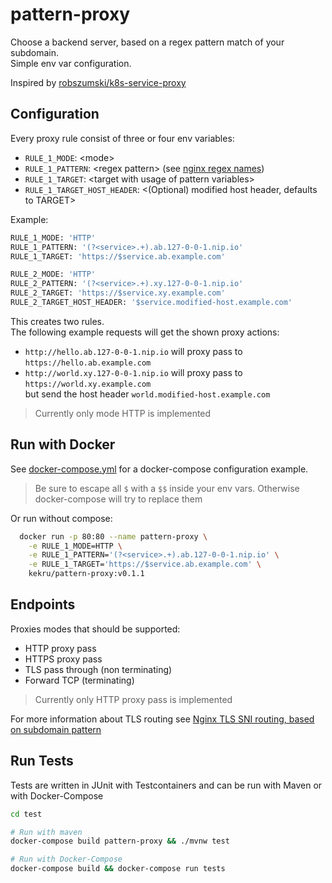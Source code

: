 # pattern-proxy

Choose a backend server, based on a regex pattern match of your subdomain.  
Simple env var configuration.

Inspired by [robszumski/k8s-service-proxy](https://github.com/robszumski/k8s-service-proxy)

## Configuration

Every proxy rule consist of three or four env variables:

+ `RULE_1_MODE`: &lt;mode&gt;
+ `RULE_1_PATTERN`: &lt;regex pattern&gt; (see [nginx regex names](http://nginx.org/en/docs/http/server_names.html#regex_names))
+ `RULE_1_TARGET`: &lt;target with usage of pattern variables&gt;
+ `RULE_1_TARGET_HOST_HEADER`: &lt;(Optional) modified host header, defaults to TARGET&gt;

Example:  

```bash
RULE_1_MODE: 'HTTP'
RULE_1_PATTERN: '(?<service>.+).ab.127-0-0-1.nip.io'
RULE_1_TARGET: 'https://$service.ab.example.com'

RULE_2_MODE: 'HTTP'
RULE_2_PATTERN: '(?<service>.+).xy.127-0-0-1.nip.io'
RULE_2_TARGET: 'https://$service.xy.example.com'
RULE_2_TARGET_HOST_HEADER: '$service.modified-host.example.com'
```

This creates two rules.  
The following example requests will get the shown proxy actions:  

+ `http://hello.ab.127-0-0-1.nip.io` will proxy pass to  
  `https://hello.ab.example.com`
+ `http://world.xy.127-0-0-1.nip.io` will proxy pass to  
  `https://world.xy.example.com`  
  but send the host header `world.modified-host.example.com`

> Currently only mode HTTP is implemented

## Run with Docker

See [docker-compose.yml](docker-compose.yml) for a docker-compose configuration example.  

> Be sure to escape all `$` with a `$$` inside your env vars. Otherwise docker-compose will try to replace them

Or run without compose:  

```bash
  docker run -p 80:80 --name pattern-proxy \
    -e RULE_1_MODE=HTTP \
    -e RULE_1_PATTERN='(?<service>.+).ab.127-0-0-1.nip.io' \
    -e RULE_1_TARGET='https://$service.ab.example.com' \
    kekru/pattern-proxy:v0.1.1
```

## Endpoints

Proxies modes that should be supported:  

+ HTTP proxy pass
+ HTTPS proxy pass
+ TLS pass through (non terminating)
+ Forward TCP (terminating)

> Currently only HTTP proxy pass is implemented

For more information about TLS routing see [Nginx TLS SNI routing, based on subdomain pattern](https://gist.github.com/kekru/c09dbab5e78bf76402966b13fa72b9d2)

## Run Tests

Tests are written in JUnit with Testcontainers and can be run with Maven or with Docker-Compose

```bash
cd test

# Run with maven
docker-compose build pattern-proxy && ./mvnw test

# Run with Docker-Compose
docker-compose build && docker-compose run tests
```
